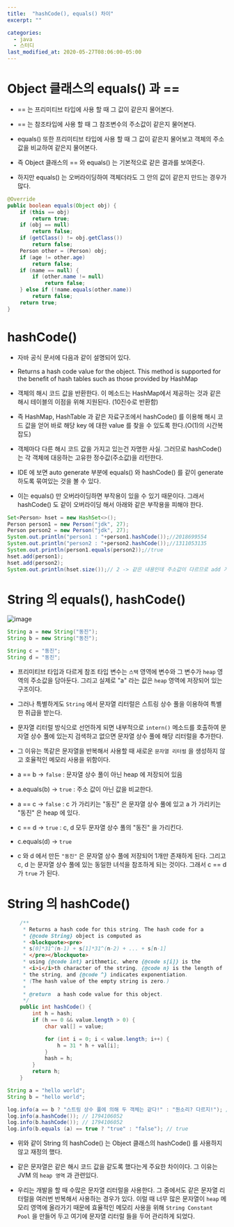 ```yaml
---
title:  "hashCode(), equals() 차이"
excerpt: ""

categories:
  - java
  - 스터디
last_modified_at: 2020-05-27T08:06:00-05:00
---
```



# Object 클래스의 equals() 과 == 

- == 는 프리미티브 타입에 사용 할 때 그 값이 같은지 물어본다.

- == 는 참조타입에 사용 할 때 그 참조변수의 주소값이 같은지 물어본다.

- equals() 또한 프리미티브 타입에 사용 할 때 그 값이 같은지 물어보고 객체의 주소값을 비교하여 같은지 물어본다.

- 즉 Object 클래스의 == 와 equals() 는 기본적으로 같은 결과를 보여준다.

- 하지만 equals() 는 오버라이딩하여 객체더라도 그 안의 값이 같은지 만드는 경우가 많다.

```java
@Override
public boolean equals(Object obj) {
    if (this == obj)
        return true;
    if (obj == null)
        return false;
    if (getClass() != obj.getClass())
        return false;
    Person other = (Person) obj;
    if (age != other.age)
        return false;
    if (name == null) {
        if (other.name != null)
            return false;
    } else if (!name.equals(other.name))
        return false;
    return true;
}

```


# hashCode()

- 자바 공식 문서에 다음과 같이 설명되어 있다.

- Returns a hash code value for the object. This method is supported for the benefit of hash tables such as those provided by HashMap

- 객체의 해시 코드 값을 반환한다. 이 메소드는 HashMap에서 제공하는 것과 같은 해시 테이블의 이점을 위해 지원된다. (10진수로 반환함)

- 즉 HashMap, HashTable 과 같은 자료구조에서 hashCode() 를 이용해 해시 코드 값을 얻어 바로 해당 key 에 대한 value 를 찾을 수 있도록 한다.(O(1)의 시간복잡도)

- 객체마다 다른 해시 코드 값을 가지고 있는건 자명한 사실. 그러므로 hashCode() 는 각 객체에 대응하는 고유한 정수값(주소값)을 리턴한다.

- IDE 에 보면 auto generate 부분에 equals() 와 hashCode() 를 같이 generate 하도록 묶여있는 것을 볼 수 있다.

- 이는 equals() 만 오버라이딩하면 부작용이 있을 수 있기 때문이다. 그래서 hashCode() 도 같이 오버라이딩 해서 아래와 같은 부작용을 피해야 한다.

```java
Set<Person> hset = new HashSet<>();
Person person1 = new Person("jdk", 27);
Person person2 = new Person("jdk", 27);
System.out.println("person1 : "+person1.hashCode());//2018699554
System.out.println("person2 : "+person2.hashCode());//1311053135
System.out.println(person1.equals(person2));//true
hset.add(person1);
hset.add(person2);
System.out.println(hset.size());// 2 -> 같은 내용인데 주소값이 다르므로 add 가 되어 버려 Set 자료구조의 특징인 중복이 안된다는 것을 깨뜨려버렸다 !
```


# String 의 equals(), hashCode()

![image](https://user-images.githubusercontent.com/25449640/119794344-6b925200-bf12-11eb-8541-786d62ddf36a.png)


```java
String a = new String("동진");
String b = new String("동진");

String c = "동진";
String d = "동진";

```

- 프리미티브 타입과 다르게 참조 타입 변수는 `스택` 영역에 변수와 그 변수가 `heap` 영역의 주소값을 담아둔다. 그리고 실제로 "a" 라는 값은 `heap` 영역에 저장되어 있는 구조이다.

- 그러나 특별하게도 `String` 에서 문자열 리터럴은 스트링 상수 풀을 이용하여 특별한 취급을 받는다.

- 문자열 리터럴 방식으로 선언하게 되면 내부적으로 `intern()` 메소드를 호출하여 문자열 상수 풀에 있는지 검색하고 없으면 문자열 상수 풀에 해당 리터럴을 추가한다.

- 그 이유는 똑같은 문자열을 반복해서 사용할 때 새로운 `문자열 리터럴` 을 생성하지 않고 호율적인 메모리 사용을 위함이다.

- a == b -> `false` : 문자열 상수 풀이 아닌 heap 에 저장되어 있음

- a.equals(b) -> `true` : 주소 값이 아닌 값을 비교한다.

- a == c -> `false` : c 가 가리키는 "동진" 은 문자열 상수 풀에 있고 a 가 가리키는 "동진" 은 heap 에 있다.

- c == d -> `true` : c, d 모두 문자열 상수 풀의 "동진" 을 가리킨다.

- c.equals(d) -> `true`

- c 와 d 에서 만든 `"동진"` 은 문자열 상수 풀에 저장되어 1개만 존재하게 된다. 그리고 c, d 는 문자열 상수 풀에 있는 동일한 녀석을 참조하게 되는 것이다. 그래서 c == d 가 `true` 가 된다.


# String 의 hashCode()

```java
    /**
     * Returns a hash code for this string. The hash code for a
     * {@code String} object is computed as
     * <blockquote><pre>
     * s[0]*31^(n-1) + s[1]*31^(n-2) + ... + s[n-1]
     * </pre></blockquote>
     * using {@code int} arithmetic, where {@code s[i]} is the
     * <i>i</i>th character of the string, {@code n} is the length of
     * the string, and {@code ^} indicates exponentiation.
     * (The hash value of the empty string is zero.)
     *
     * @return  a hash code value for this object.
     */
    public int hashCode() {
        int h = hash;
        if (h == 0 && value.length > 0) {
            char val[] = value;

            for (int i = 0; i < value.length; i++) {
                h = 31 * h + val[i];
            }
            hash = h;
        }
        return h;
    }
```

```java
String a = "hello world";
String b = "hello world";

log.info(a == b ? "스트링 상수 풀에 의해 두 객체는 같다!" : "뭔소리? 다르지!"); // 스트링 상수 풀에 의해 두 객체는 같다
log.info(a.hashCode()); // 1794106052
log.info(b.hashCode()); // 1794106052
log.info(b.equals (a) == true ? "true" : "false"); // true
```

- 위와 같이 String 의 hashCode() 는 Object 클래스의 hashCode() 를 사용하지 않고 재정의 했다.

- 같은 문자열은 같은 해시 코드 값을 같도록 했다는게 주요한 차이이다. 그 이유는 JVM 의 `heap 영역` 과 관련있다.

- 우리는 개발을 할 때 수많은 문자열 리터럴을 사용한다. 그 중에서도 같은 문자열 리터럴을 여러번 반복해서 사용하는 경우가 있다. 이럴 때 너무 많은 문자열이 `heap` 메모리 영역에 올라가기 때문에 효율적인 메모리 사용을 위해 `String Constant Pool` 을 만들어 두고 여기에 문자열 리터럴 들을 두어 관리하게 되었다.
